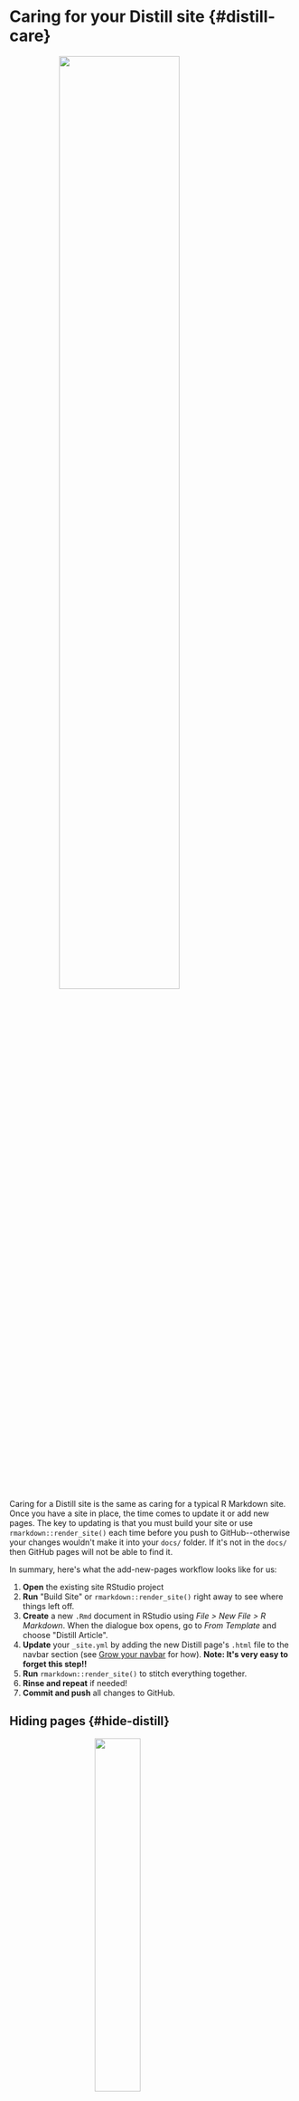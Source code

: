 # Caring for your Distill site {#distill-care}




<a href="#make-distill" target="_blank"><img src="images/illos/distill-care.jpg" width="65%" style="display: block; margin: auto;" /></a>

Caring for a Distill site is the same as caring for a typical R Markdown site. Once you have a site in place, the time comes to update it or add new pages. The key to updating is that you must build your site or use `rmarkdown::render_site()` each time before you push to GitHub--otherwise your changes wouldn't make it into your `docs/` folder. If it's not in the `docs/` then GitHub pages will not be able to find it. 

In summary, here's what the add-new-pages workflow looks like for us:

1. **Open** the existing site RStudio project
1. **Run** "Build Site" or `rmarkdown::render_site()` right away to see where things left off.
1. **Create** a new `.Rmd` document in RStudio using *File > New File > R Markdown*. When the dialogue box opens, go to *From Template* and choose "Distill Article".
1. **Update** your `_site.yml` by adding the new Distill page's `.html` file to the navbar section (see [Grow your navbar](#distill-grow) for how). **Note: It's very easy to forget this step!!**
1. **Run** `rmarkdown::render_site()` to stitch everything together.
1. **Rinse and repeat** if needed!
1. **Commit and push** all changes to GitHub.



## Hiding pages {#hide-distill}

<img src="images/illos/distill-hide.jpg" width="40%" style="display: block; margin: auto;" />

Have a Distill article that you'd like to keep under wraps? If you leave it off of your navbar and don't link to it elsewhere, then it's unlikely anyone will ever see it, but it will still be rendered when you build your site. If you don't want the `.Rmd` to be rendered at all, then save it with a filename that begins with an underscore `_`. All files with underscores get passed over when it's time to render the site (but they'll still be in your repository).


### Switching from an existing R Markdown site to a Distill site
<!-- TODO, talk about how to take an existing RMD site and change it to distill? -->

## Alternatives and drawbacks

One drawback to Distill is that it's not very straightforward to include a README file in your GitHub repository. It can be done if you move the entire site's contents into the `docs/` folder and change the output directory to `output_dir: "."`.

**But I really want a README.md:**

Assuming that you currently have your output directory set to `docs/` for GitHub pages and you don't yet have a README:

1.  Move all of your site-specific content to the `docs/` folder. This includes your `Rmd`s, image folders, etc.-- but not the `.gitignore` or `.Rproj` files.)
2.  Change the output directory in `site.yml` to `output_dir: "."`
3.  Now render all of your pages. The fool proof way to do this is to run the line below in the console (make sure you've installed the `xfun` package (`pak::pkg_install("xfun")`).
```
xfun::in_dir('docs/', rmarkdown::render_site())
```
4. Now you can create a `README.md` in your original project directory. 
5. Commit and push to GitHub


## Using your Distill site

## Distill features

As you start to add content to your Distill page, don’t forget about the bells and whistles you can use in Distill (that aren't easily made available in an R Markdown site), like the ones below. For more guidance on how to use these, check out the Distill documentation:

* Authors and affliations
* Citations
* Hoverable footnotes
* Asides
* Figure width
* Figure captions and cross-references


### Authors and affiliations

Ah, so easy to write up collaborative reports and projects in groups when Distill's YAML gives you the space to include multiple authors and (optionally) their affiliations. Below is an example of what this looks like when it's added to the index page.

While you're here you can optionally add in a `date:` field (which must always be in the order of month, day, then year). Use `"r Sys.Date()`"` to show the current date each time you knit the page.  

All of this info will be placed in a "Title" section at the top of the page. 

<div class = side-by-side>
<div class = side1>


```r
---
title: "Demo Website"
description: |
  Welcome to my Distill course page. Here you can find all course logistics and content.
author:
  - name: Desirée De Leon
    url: https://desiree.rbind.io
    affiliation: RStudio
    affiliation_url: https://rstudio.com
  - name: Alison Hill
    url: https://alison.rbind.io
    affiliation: RStudio
    affiliation_url: https://rstudio.com
date: "`r Sys.Date()`"
site: distill::distill_website
---
```

</div>
<div class = side2> 


![](images/screenshots/distill-index-authors.png)
</div> 
</div>

### Citations

Including citations is built in to both Distill and Bookdown sites. In Distill, your citations will appear as numbers, and when hovering over them, you see the full citation info.

To include citations of your own, you'll need two things: 

* A file with a list of your references (aka a BibTex file)
* A link to this file in the YAML of your `.Rmd` page

Here's a walkthrough of what this looks like:

* **Create the file of listed citations**. This has to be a BibTeX file with citation entries like the ones below, for example. If you use a citation manager (like Endnote or Mendeley), then the easiest way to get a BibTex file is to export a BibTeX file from there (there are many online tutorials that show you how, e.g.[Endnote](https://www.reed.edu/cis/help/LaTeX/EndNote.html), [Mendeley](https://blog.mendeley.com/tag/bibtex/)). However, you can also make a BibTeX file manually if want to, by creating a regular new text file (*File* > *New File* > *Text File*) and saving it with a `.bib` file extension (we named our `refs.bib`, but you can choose a different name). 


* **Save your BibTeX file** in your project directory.

```
@book{r4ds,
 author = {Wickham, Hadley and Grolemund, Garrett},
 title = {R for Data Science: Import, Tidy, Transform, Visualize, and Model Data},
 year = {2017},
 isbn = {1491910399, 9781491910399},
 edition = {1st},
 publisher = {O'Reilly Media, Inc.},
 url = {https://r4ds.had.co.nz/},
}

@misc{loremipsum,
  title = {Lorem Ipsum},
  author = {Wasai},
  year = {2015-2019},
  url = {https://loremipsum.io/},
}
```

* **Add a `bibliography:` field to the YAML of your individual `.Rmd`** whose content will contain the citations, then specify the name of your BibTex file. Now you can create inline citations of any reference that exists in this file. 


* **Cite your sources** in the body of the text. The citation should be in brackets and start with an `@` followed by the source's unique ID from the BibTex file (e.g.`[@loremipsem]`). The unique ID is whatever is on the first line of its BibTeX entry, immediately following the `{`. When you cite a source, an appendix will be created at the end of the page (if it doesn't already exist) with a list of all your cited references.

<div class = "side-by-side">
<div class = "side1">

```r
---
title: "Demo Website"
description: |
  Welcome to my Distill course page. Here you can find all course logistics and content.
author:
  - name: Desirée De Leon
    url: https://desiree.rbind.io
    affiliation: RStudio
    affiliation_url: https://rstudio.com
  - name: Alison Hill
    url: https://alison.rbind.io
    affiliation: RStudio
    affiliation_url: https://rstudio.com
bibliography: refs.bib
date: "`r Sys.Date()`"
site: distill::distill_website
---
```
</div>

<div class = "side2">

![](images/screenshots/citations-hover.png){width=100%}
<br>

![](images/screenshots/citations-appendix.png){width=100%}

</div>
</div>

The citation feature within Distill was really built for citing academic sources, so the display of the citation data in the hovered box and in the appendix looks best when fields like "publisher" and "year" are filled out, but having blank entries for these won't prevent you from creating a citation.

You can read more of the nitty-gritty details about citations, as well as about making your Distill page itself easily citable to others [here](https://rstudio.github.io/distill/citations.html).



### Hoverable footnotes

Hoverable footnotes are little magical nuggets of Distill. No other `.Rmd`-based sites that we describe in our cookbooks have these built-in. In addition to the satisfaction that your user will get when they discover they don't have to be jolted away to the bottom of the page to see your footnote, the hoverable footnotes are just as satisfyingly easy to include. Insert a `^[footnote here]` whereever you'd like the footnote to go, and they'll be automatically numbered, added to the appendix, and expanded when you hover over the number. 

<div class = "side-by-side">
<div class = "side1">
```
# Credits

This course is assigned 
3 credit hours^[A footnote goes here!].    

```
</div>

<div class = "side2">
![](images/cookbook-distill/footnotes.png)
</div>
</div>

### Asides

You can also include small notes, images, or plots in the margins of the page by enclosing content within `<aside>` tags, like this (note that the second tag needs a `/`):

**A note**
<div class = "side-by-side">
<div class = "side1">
```
<aside>
Here is a small side note.
</aside>

```
</div>

<div class = "side2">
![](images/cookbook-distill/aside-note.png)
</div>
</div>

**An image**

<div class = "side-by-side">
<div class = "side1">
```
<aside>
![R4DS](http://alturl.com/bmfvq)
</aside>

```
</div>

<div class = "side2">
![](images/cookbook-distill/aside-image.png)
</div>
</div>

**A plot**

<div class = "side-by-side">
<div class = "side1">
```
<aside>
<img src="cookbook-distill_care_files/figure-html/unnamed-chunk-6-1.png" width="672" style="display: block; margin: auto;" />
</aside>

```
</div>

<div class = "side2">
![](images/cookbook-distill/aside-plot.png)
</div>
</div>

### Figure width

Distill allows you to change the width of figures that you produce within code chunks. This can be a plot or a regular image file. We think the coolest application of this is being able to produce a big image that extends across your entire page. This would work well with figures that have a lot of visual interest -- likes maps or photographs.

To try this out, you can apply `layout = "l-screen"` to the specific code chunk that contains your image or plot. Don't have an image? [Try one of these](https://unsplash.com/). Download and move the file into your project directory (or to an `images/` folder in your project directory folder to keep your files more organized).

````
```{r layout = "l-screen"}
knitr::include_graphics("images/curves.png")
```
````

Produces this output:

![](images/cookbook-distill/width-full.png)

:::design
You can use the `l-screen` option creatively to make your image a page banner or a section divider. 
:::

Distll also gives you the option to make your figures just a bit wider than the main body content-- (e.g. using `l-body-outset`) but we're not a huge fan of this option aesthetically because it kind of looks like the figure just doesn't quite fit into its clothes. We take a "go big or go home" approach and recommend either going the full page width, or staying with the regular options, unless you truly feel there's no other way to effectively display your output.

Nonetheless, here are all the [width options available](https://rstudio.github.io/distill/figures.html#wider-layouts):

* `l-body`: (Default) As wide as the body of text.
* `l-body-outset`: Overflows the text-width a bit (Not recommended).
* `l-page`: About 3/4 of the screen width.
* `l-screen-inset`: Stretches across the entire page, except for 15px padding around the sides. 
* `l-screen`: Fully-committed, full screen. Works best for wide, short figures.

You can check out the specifics of Distill figure widths [here](https://rstudio.github.io/distill/figures.html#wider-layouts). 

### Figure captions and cross-references

You can also include captions for your figures by including `fig.cap =` in the code chunk options. 

````
```{r gdpplot, eval = TRUE, echo = FALSE, fig.cap = "Reference for Assignment 1"}
library(tidyverse)
library(gapminder)
 
p <- gapminder %>%
  filter(year==1977) %>%
  ggplot( aes(x = gdpPercap, y = lifeExp, size = pop, color=continent)) +
  geom_point() +
  scale_x_log10() +
  theme_bw()

p
```
````

If you give the code chunk a name, you can use that name later to reference the plot in the body of the text, like so: Figure `\@ref(fig:gdpplot)`. You would replace `gdpplot` with the name of your code chunk. 

![](images/cookbook-distill/figures-caption.png)

:::tip
If you've used images or figures from an outside source, then use a figure caption *and* an an `out.extra="class=external"` in the code chunk options. This not only gives credit but also adds bit of formatting that makes it clear that outside images you're using may not necessarily fall under the same license as the rest of your content, should someone else want to use your materials.
:::



### If you like Distill...
...then you may also like the tools below. These are not unique to Distill (you could use them in any R Markdown doc), but they're useful and cool for communicating technical content.

\

**For Visualizations**
You can see some examples of the two tools below in action [here](https://rstudio.github.io/distill/interactivity.html)

* [r2d3](https://rstudio.github.io/r2d3/)
* [html widgets]()


```r
library(leaflet)
leaflet() %>%
  addTiles() %>%  # Add default OpenStreetMap map tiles
  addMarkers(lng=174.768, lat=-36.852, popup="The birthplace of R")
```

```{=html}
<div id="htmlwidget-a882b496d10d89afe481" style="width:672px;height:480px;" class="leaflet html-widget"></div>
<script type="application/json" data-for="htmlwidget-a882b496d10d89afe481">{"x":{"options":{"crs":{"crsClass":"L.CRS.EPSG3857","code":null,"proj4def":null,"projectedBounds":null,"options":{}}},"calls":[{"method":"addTiles","args":["//{s}.tile.openstreetmap.org/{z}/{x}/{y}.png",null,null,{"minZoom":0,"maxZoom":18,"tileSize":256,"subdomains":"abc","errorTileUrl":"","tms":false,"noWrap":false,"zoomOffset":0,"zoomReverse":false,"opacity":1,"zIndex":1,"detectRetina":false,"attribution":"&copy; <a href=\"http://openstreetmap.org\">OpenStreetMap<\/a> contributors, <a href=\"http://creativecommons.org/licenses/by-sa/2.0/\">CC-BY-SA<\/a>"}]},{"method":"addMarkers","args":[-36.852,174.768,null,null,null,{"interactive":true,"draggable":false,"keyboard":true,"title":"","alt":"","zIndexOffset":0,"opacity":1,"riseOnHover":false,"riseOffset":250},"The birthplace of R",null,null,null,null,{"interactive":false,"permanent":false,"direction":"auto","opacity":1,"offset":[0,0],"textsize":"10px","textOnly":false,"className":"","sticky":true},null]}],"limits":{"lat":[-36.852,-36.852],"lng":[174.768,174.768]}},"evals":[],"jsHooks":[]}</script>
```

\

**For Tables**

There are different ways to include tables in your site. None are unique to Distill, but they're useful to know about. You can see examples [here](https://rstudio.github.io/distill/tables.html).
